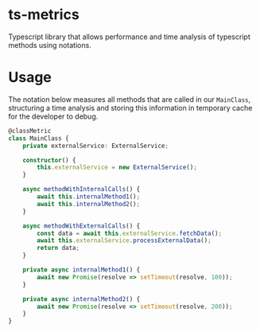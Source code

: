 # ts-metrics
Typescript library that allows performance and time analysis of typescript methods using notations.

# Usage
The notation below measures all methods that are called in our `MainClass`, structuring a time analysis and storing this information in temporary cache for the developer to debug.
```typescript
@classMetric
class MainClass {
    private externalService: ExternalService;

    constructor() {
        this.externalService = new ExternalService();
    }

    async methodWithInternalCalls() {
        await this.internalMethod1();
        await this.internalMethod2();
    }

    async methodWithExternalCalls() {
        const data = await this.externalService.fetchData();
        await this.externalService.processExternalData();
        return data;
    }

    private async internalMethod1() {
        await new Promise(resolve => setTimeout(resolve, 100));
    }

    private async internalMethod2() {
        await new Promise(resolve => setTimeout(resolve, 200));
    }
}


```

